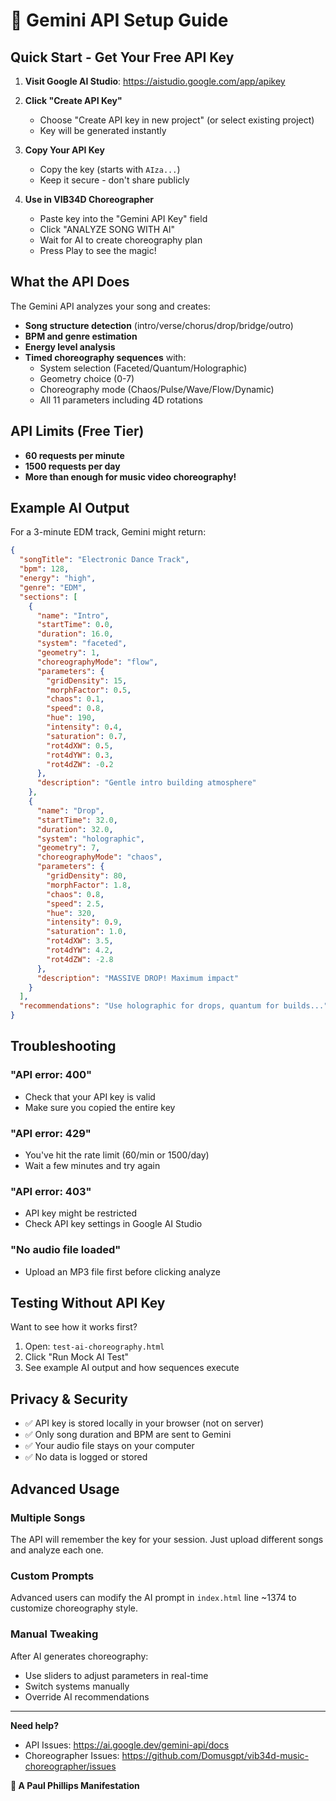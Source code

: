 # 🤖 Gemini API Setup Guide

## Quick Start - Get Your Free API Key

1. **Visit Google AI Studio**: https://aistudio.google.com/app/apikey

2. **Click "Create API Key"**
   - Choose "Create API key in new project" (or select existing project)
   - Key will be generated instantly

3. **Copy Your API Key**
   - Copy the key (starts with `AIza...`)
   - Keep it secure - don't share publicly

4. **Use in VIB34D Choreographer**
   - Paste key into the "Gemini API Key" field
   - Click "ANALYZE SONG WITH AI"
   - Wait for AI to create choreography plan
   - Press Play to see the magic!

## What the API Does

The Gemini API analyzes your song and creates:

- **Song structure detection** (intro/verse/chorus/drop/bridge/outro)
- **BPM and genre estimation**
- **Energy level analysis**
- **Timed choreography sequences** with:
  - System selection (Faceted/Quantum/Holographic)
  - Geometry choice (0-7)
  - Choreography mode (Chaos/Pulse/Wave/Flow/Dynamic)
  - All 11 parameters including 4D rotations

## API Limits (Free Tier)

- **60 requests per minute**
- **1500 requests per day**
- **More than enough for music video choreography!**

## Example AI Output

For a 3-minute EDM track, Gemini might return:

```json
{
  "songTitle": "Electronic Dance Track",
  "bpm": 128,
  "energy": "high",
  "genre": "EDM",
  "sections": [
    {
      "name": "Intro",
      "startTime": 0.0,
      "duration": 16.0,
      "system": "faceted",
      "geometry": 1,
      "choreographyMode": "flow",
      "parameters": {
        "gridDensity": 15,
        "morphFactor": 0.5,
        "chaos": 0.1,
        "speed": 0.8,
        "hue": 190,
        "intensity": 0.4,
        "saturation": 0.7,
        "rot4dXW": 0.5,
        "rot4dYW": 0.3,
        "rot4dZW": -0.2
      },
      "description": "Gentle intro building atmosphere"
    },
    {
      "name": "Drop",
      "startTime": 32.0,
      "duration": 32.0,
      "system": "holographic",
      "geometry": 7,
      "choreographyMode": "chaos",
      "parameters": {
        "gridDensity": 80,
        "morphFactor": 1.8,
        "chaos": 0.8,
        "speed": 2.5,
        "hue": 320,
        "intensity": 0.9,
        "saturation": 1.0,
        "rot4dXW": 3.5,
        "rot4dYW": 4.2,
        "rot4dZW": -2.8
      },
      "description": "MASSIVE DROP! Maximum impact"
    }
  ],
  "recommendations": "Use holographic for drops, quantum for builds..."
}
```

## Troubleshooting

### "API error: 400"
- Check that your API key is valid
- Make sure you copied the entire key

### "API error: 429"
- You've hit the rate limit (60/min or 1500/day)
- Wait a few minutes and try again

### "API error: 403"
- API key might be restricted
- Check API key settings in Google AI Studio

### "No audio file loaded"
- Upload an MP3 file first before clicking analyze

## Testing Without API Key

Want to see how it works first?

1. Open: `test-ai-choreography.html`
2. Click "Run Mock AI Test"
3. See example AI output and how sequences execute

## Privacy & Security

- ✅ API key is stored locally in your browser (not on server)
- ✅ Only song duration and BPM are sent to Gemini
- ✅ Your audio file stays on your computer
- ✅ No data is logged or stored

## Advanced Usage

### Multiple Songs
The API will remember the key for your session. Just upload different songs and analyze each one.

### Custom Prompts
Advanced users can modify the AI prompt in `index.html` line ~1374 to customize choreography style.

### Manual Tweaking
After AI generates choreography:
- Use sliders to adjust parameters in real-time
- Switch systems manually
- Override AI recommendations

---

**Need help?**
- API Issues: https://ai.google.dev/gemini-api/docs
- Choreographer Issues: https://github.com/Domusgpt/vib34d-music-choreographer/issues

**🌟 A Paul Phillips Manifestation**

